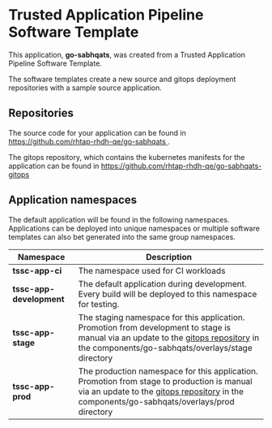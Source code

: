 # Trusted Application Pipeline Software Template

This application, **go-sabhqats**, was created from a Trusted Application Pipeline Software Template.

The software templates create a new source and gitops deployment repositories with a sample source application. 

## Repositories

The source code for your application can be found in [https://github.com/rhtap-rhdh-qe/go-sabhqats ](https://github.com/rhtap-rhdh-qe/go-sabhqats ).
 
The gitops repository, which contains the kubernetes manifests for the application can be found in 
[https://github.com/rhtap-rhdh-qe/go-sabhqats-gitops ](https://github.com/rhtap-rhdh-qe/go-sabhqats-gitops ) 

## Application namespaces 

The default application will be found in the following namespaces. Applications can be deployed into unique namespaces or multiple software templates can also bet generated into the same group namespaces.  

|  Namespace   |  Description   |  
| -------- | -------- |
| **tssc-app-ci** | The namespace used for CI workloads |
| **tssc-app-development** | The default application during development. Every build will be deployed to this namespace for testing. |
| **tssc-app-stage** | The staging namespace for this application. Promotion from development to stage is manual via an update to the [gitops repository](https://github.com/rhtap-rhdh-qe/go-sabhqats-gitops ) in the components/go-sabhqats/overlays/stage directory |
| **tssc-app-prod** | The production namespace for this application. Promotion from stage to production is manual via an update to the [gitops repository](https://github.com/rhtap-rhdh-qe/go-sabhqats-gitops ) in the components/go-sabhqats/overlays/prod directory |